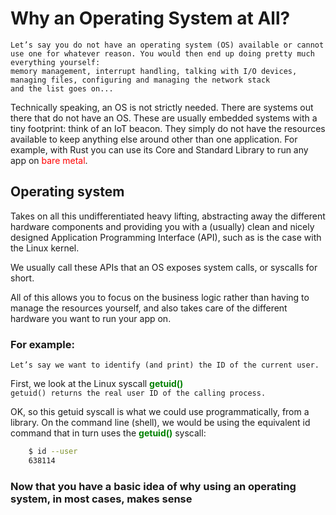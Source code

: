 # Why an Operating System at All?
    Let’s say you do not have an operating system (OS) available or cannot use one for whatever reason. You would then end up doing pretty much everything yourself:
    memory management, interrupt handling, talking with I/O devices, managing files, configuring and managing the network stack
    and the list goes on...

Technically speaking, an OS is not strictly needed. There are systems out there that do not have an OS. These are usually embedded systems with a tiny footprint: think of an IoT beacon. They simply do not have the resources available to keep anything else around other than one application. For example, with Rust you can use its Core and Standard Library to run any app on <span style="color:red"> bare metal</span>.

## Operating system 
Takes on all this undifferentiated heavy lifting, abstracting away the different hardware components and providing you with a (usually) clean and nicely designed Application Programming Interface (API), such as is the case with the Linux kernel.

We usually call these APIs that an OS exposes system calls, or syscalls for short. 

All of this allows you to focus on the business logic rather than having to manage the resources yourself, and also takes care of the different hardware you want to run your app on.

### For example:
    Let’s say we want to identify (and print) the ID of the current user.
First, we look at the Linux syscall <span style="color:green">**getuid()**</span> <br>
`getuid() returns the real user ID of the calling process.`

OK, so this getuid syscall is what we could use programmatically, from a library.
On the command line (shell), we would be using the equivalent id command that in turn uses the <span style="color:green">**getuid()**</span> syscall:<br>
```bash
    $ id --user
    638114
```

### Now that you have a basic idea of why using an operating system, in most cases, makes sense